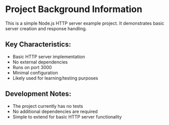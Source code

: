 # Project Background Information

This is a simple Node.js HTTP server example project. It demonstrates basic server creation and response handling.

## Key Characteristics:
- Basic HTTP server implementation
- No external dependencies
- Runs on port 3000
- Minimal configuration
- Likely used for learning/testing purposes

## Development Notes:
- The project currently has no tests
- No additional dependencies are required
- Simple to extend for basic HTTP server functionality
